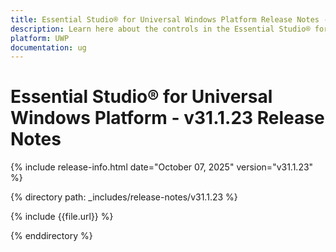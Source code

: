 ```yaml
---
title: Essential Studio® for Universal Windows Platform Release Notes - v31.1.23
description: Learn here about the controls in the Essential Studio® for Universal Windows Platform Weekly Nuget Release - Release Notes - v31.1.23
platform: UWP
documentation: ug
---
```


# Essential Studio® for Universal Windows Platform - v31.1.23 Release Notes

{% include release-info.html date="October 07, 2025"  version="v31.1.23" %}

{% directory path: _includes/release-notes/v31.1.23 %}

{% include {{file.url}} %}

{% enddirectory %}